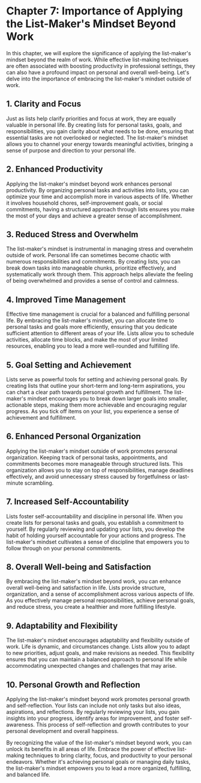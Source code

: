 Chapter 7: Importance of Applying the List-Maker's Mindset Beyond Work
======================================================================

In this chapter, we will explore the significance of applying the list-maker's mindset beyond the realm of work. While effective list-making techniques are often associated with boosting productivity in professional settings, they can also have a profound impact on personal and overall well-being. Let's delve into the importance of embracing the list-maker's mindset outside of work.

**1. Clarity and Focus**
------------------------

Just as lists help clarify priorities and focus at work, they are equally valuable in personal life. By creating lists for personal tasks, goals, and responsibilities, you gain clarity about what needs to be done, ensuring that essential tasks are not overlooked or neglected. The list-maker's mindset allows you to channel your energy towards meaningful activities, bringing a sense of purpose and direction to your personal life.

**2. Enhanced Productivity**
----------------------------

Applying the list-maker's mindset beyond work enhances personal productivity. By organizing personal tasks and activities into lists, you can optimize your time and accomplish more in various aspects of life. Whether it involves household chores, self-improvement goals, or social commitments, having a structured approach through lists ensures you make the most of your days and achieve a greater sense of accomplishment.

**3. Reduced Stress and Overwhelm**
-----------------------------------

The list-maker's mindset is instrumental in managing stress and overwhelm outside of work. Personal life can sometimes become chaotic with numerous responsibilities and commitments. By creating lists, you can break down tasks into manageable chunks, prioritize effectively, and systematically work through them. This approach helps alleviate the feeling of being overwhelmed and provides a sense of control and calmness.

**4. Improved Time Management**
-------------------------------

Effective time management is crucial for a balanced and fulfilling personal life. By embracing the list-maker's mindset, you can allocate time to personal tasks and goals more efficiently, ensuring that you dedicate sufficient attention to different areas of your life. Lists allow you to schedule activities, allocate time blocks, and make the most of your limited resources, enabling you to lead a more well-rounded and fulfilling life.

**5. Goal Setting and Achievement**
-----------------------------------

Lists serve as powerful tools for setting and achieving personal goals. By creating lists that outline your short-term and long-term aspirations, you can chart a clear path towards personal growth and fulfillment. The list-maker's mindset encourages you to break down larger goals into smaller, actionable steps, making them more achievable and encouraging regular progress. As you tick off items on your list, you experience a sense of achievement and fulfillment.

**6. Enhanced Personal Organization**
-------------------------------------

Applying the list-maker's mindset outside of work promotes personal organization. Keeping track of personal tasks, appointments, and commitments becomes more manageable through structured lists. This organization allows you to stay on top of responsibilities, manage deadlines effectively, and avoid unnecessary stress caused by forgetfulness or last-minute scrambling.

**7. Increased Self-Accountability**
------------------------------------

Lists foster self-accountability and discipline in personal life. When you create lists for personal tasks and goals, you establish a commitment to yourself. By regularly reviewing and updating your lists, you develop the habit of holding yourself accountable for your actions and progress. The list-maker's mindset cultivates a sense of discipline that empowers you to follow through on your personal commitments.

**8. Overall Well-being and Satisfaction**
------------------------------------------

By embracing the list-maker's mindset beyond work, you can enhance overall well-being and satisfaction in life. Lists provide structure, organization, and a sense of accomplishment across various aspects of life. As you effectively manage personal responsibilities, achieve personal goals, and reduce stress, you create a healthier and more fulfilling lifestyle.

**9. Adaptability and Flexibility**
-----------------------------------

The list-maker's mindset encourages adaptability and flexibility outside of work. Life is dynamic, and circumstances change. Lists allow you to adapt to new priorities, adjust goals, and make revisions as needed. This flexibility ensures that you can maintain a balanced approach to personal life while accommodating unexpected changes and challenges that may arise.

**10. Personal Growth and Reflection**
--------------------------------------

Applying the list-maker's mindset beyond work promotes personal growth and self-reflection. Your lists can include not only tasks but also ideas, aspirations, and reflections. By regularly reviewing your lists, you gain insights into your progress, identify areas for improvement, and foster self-awareness. This process of self-reflection and growth contributes to your personal development and overall happiness.

By recognizing the value of the list-maker's mindset beyond work, you can unlock its benefits in all areas of life. Embrace the power of effective list-making techniques to bring clarity, focus, and productivity to your personal endeavors. Whether it's achieving personal goals or managing daily tasks, the list-maker's mindset empowers you to lead a more organized, fulfilling, and balanced life.
